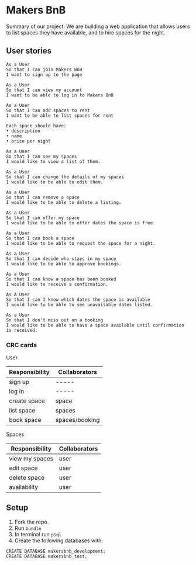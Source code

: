 # Makers BnB


Summary of our project:
We are building a web application that allows users to list spaces they have available, and to hire spaces for the night.

## User stories

```
As a User
So that I can join Makers BnB
I want to sign up to the page
```

```
As a User
So that I can view my account
I want to be able to log in to Makers BnB
```

```
As a User
So that I can add spaces to rent
I want to be able to list spaces for rent

Each space should have:
• description
• name
• price per night
```

```
As a User
So that I can see my spaces
I would like to view a list of them.
```

```
As a User
So that I can change the details of my spaces
I would like to be able to edit them.
```

```
As a User
So that I can remove a space
I would like to be able to delete a listing.
```

```
As a User
So that I can offer my space
I would like to be able to offer dates the space is free.
```

```
As a User
So that I can book a space
I would like to be able to request the space for a night.
```

```
As a User
So that I can decide who stays in my space
I would like to be able to approve bookings.
```

```
As a User
So that I can know a space has been booked
I would like to receive a confirmation.
```

```
As A User
So that I can I know which dates the space is available
I would like to be able to see unavailable dates listed.
```

```
As a User
So that I don't miss out on a booking
I would like to be able to have a space available until confirmation is received.
```

### CRC cards

User

| Responsibility | Collaborators |
| ------ | ----- |
| sign up | ----- |
| log in | ----- |
| create space | space |
| list space | spaces |
| book space | spaces/booking |




Spaces

| Responsibility | Collaborators |
| ------ | ----- |
| view my spaces | user |
| edit space | user |
| delete space | user |
| availability | user |


## Setup

1. Fork the repo.
2. Run `bundle`
3. In terminal run `psql`
4. Create the following databases with:
```
CREATE DATABASE makersbnb_development;
CREATE DATABASE makersbnb_test;
```
